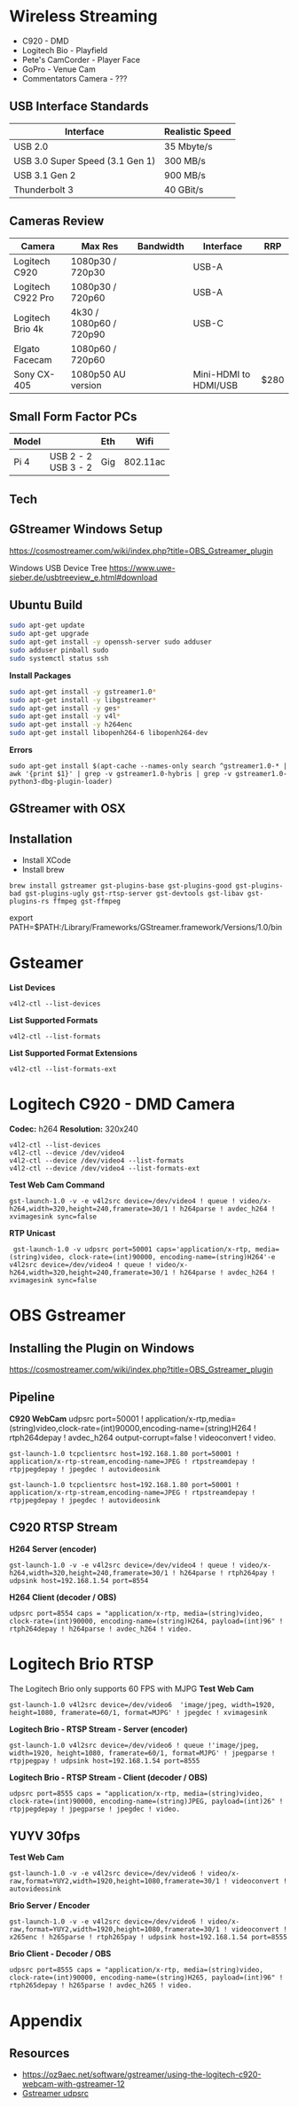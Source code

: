 # Wireless Streaming

- C920 - DMD
- Logitech Bio - Playfield
- Pete's CamCorder - Player Face
- GoPro - Venue Cam
- Commentators Camera - ???

## USB Interface Standards

| Interface                       | Realistic Speed |
| ------------------------------- | --------------- |
| USB 2.0                         | 35 Mbyte/s      |
| USB 3.0 Super Speed (3.1 Gen 1) | 300 MB/s        |
| USB 3.1 Gen 2                   | 900 MB/s        |
| Thunderbolt 3                   | 40 GBit/s       |

## Cameras Review

| Camera            | Max Res                 | Bandwidth | Interface             | RRP  |
| ----------------- | ----------------------- | --------- | ---------             | ---- |
| Logitech C920     | 1080p30 / 720p30        |           | USB-A                 |      |
| Logitech C922 Pro | 1080p30 / 720p60        |           | USB-A                 |      |
| Logitech Brio 4k  | 4k30 / 1080p60 / 720p90 |           | USB-C                 |      |
| Elgato Facecam    | 1080p60 / 720p60        |           |                       |      |
| Sony CX-405       | 1080p50 AU version      |           | Mini-HDMI to HDMI/USB | $280 |

## Small Form Factor PCs

| Model |                          | Eth  | Wifi     |
| ----- | ------------------------ | ---- | -------- |
| Pi 4  | USB 2 - 2<br />USB 3 - 2 | Gig  | 802.11ac |



## Tech
## GStreamer Windows Setup
https://cosmostreamer.com/wiki/index.php?title=OBS_Gstreamer_plugin

Windows USB Device Tree
https://www.uwe-sieber.de/usbtreeview_e.html#download

## Ubuntu Build

```bash
sudo apt-get update
sudo apt-get upgrade
sudo apt-get install -y openssh-server sudo adduser
sudo adduser pinball sudo
sudo systemctl status ssh
```

**Install Packages**
```bash
sudo apt-get install -y gstreamer1.0*
sudo apt-get install -y libgstreamer*
sudo apt-get install -y ges*
sudo apt-get install -y v4l*
sudo apt-get install -y h264enc
sudo apt-get install libopenh264-6 libopenh264-dev
```

**Errors**
```
sudo apt-get install $(apt-cache --names-only search ^gstreamer1.0-* | awk '{print $1}' | grep -v gstreamer1.0-hybris | grep -v gstreamer1.0-python3-dbg-plugin-loader)
```

## GStreamer with OSX
## Installation
- Install XCode
- Install brew
```
brew install gstreamer gst-plugins-base gst-plugins-good gst-plugins-bad gst-plugins-ugly gst-rtsp-server gst-devtools gst-libav gst-plugins-rs ffmpeg gst-ffmpeg
```

export PATH=$PATH:/Library/Frameworks/GStreamer.framework/Versions/1.0/bin 

# Gsteamer
**List Devices**
```
v4l2-ctl --list-devices
```
**List Supported Formats**
```
v4l2-ctl --list-formats
```
**List Supported Format Extensions**
```
v4l2-ctl --list-formats-ext
```

# Logitech C920 - DMD Camera
**Codec:** h264
**Resolution:** 320x240


```
v4l2-ctl --list-devices
v4l2-ctl --device /dev/video4
v4l2-ctl --device /dev/video4 --list-formats
v4l2-ctl --device /dev/video4 --list-formats-ext
```

**Test Web Cam Command**
```
gst-launch-1.0 -v -e v4l2src device=/dev/video4 ! queue ! video/x-h264,width=320,height=240,framerate=30/1 ! h264parse ! avdec_h264 ! xvimagesink sync=false
```

**RTP Unicast**
```
 gst-launch-1.0 -v udpsrc port=50001 caps='application/x-rtp, media=(string)video, clock-rate=(int)90000, encoding-name=(string)H264'-e v4l2src device=/dev/video4 ! queue ! video/x-h264,width=320,height=240,framerate=30/1 ! h264parse ! avdec_h264 ! xvimagesink sync=false          
```

# OBS Gstreamer
## Installing the Plugin on Windows
https://cosmostreamer.com/wiki/index.php?title=OBS_Gstreamer_plugin

## Pipeline
**C920 WebCam**
udpsrc port=50001 ! application/x-rtp,media=(string)video,clock-rate=(int)90000,encoding-name=(string)H264 ! rtph264depay ! avdec_h264 output-corrupt=false ! videoconvert ! video.





```
gst-launch-1.0 tcpclientsrc host=192.168.1.80 port=50001 ! application/x-rtp-stream,encoding-name=JPEG ! rtpstreamdepay ! rtpjpegdepay ! jpegdec ! autovideosink
```




```
gst-launch-1.0 tcpclientsrc host=192.168.1.80 port=50001 ! application/x-rtp-stream,encoding-name=JPEG ! rtpstreamdepay ! rtpjpegdepay ! jpegdec ! autovideosink
```
## C920 RTSP Stream

**H264 Server (encoder)**

```
gst-launch-1.0 -v -e v4l2src device=/dev/video4 ! queue ! video/x-h264,width=320,height=240,framerate=30/1 ! h264parse ! rtph264pay ! udpsink host=192.168.1.54 port=8554
```
**H264 Client (decoder / OBS)**

```
udpsrc port=8554 caps = "application/x-rtp, media=(string)video, clock-rate=(int)90000, encoding-name=(string)H264, payload=(int)96" !  rtph264depay ! h264parse ! avdec_h264 ! video.
```

# Logitech Brio RTSP
The Logitech Brio only supports 60 FPS with MJPG
**Test Web Cam**

```
gst-launch-1.0 v4l2src device=/dev/video6  'image/jpeg, width=1920, height=1080, framerate=60/1, format=MJPG' ! jpegdec ! xvimagesink
```

**Logitech Brio - RTSP Stream - Server (encoder)**

```
gst-launch-1.0 v4l2src device=/dev/video6 ! queue !'image/jpeg, width=1920, height=1080, framerate=60/1, format=MJPG' ! jpegparse ! rtpjpegpay ! udpsink host=192.168.1.54 port=8555
```
**Logitech Brio - RTSP Stream - Client (decoder / OBS)**

```
udpsrc port=8555 caps = "application/x-rtp, media=(string)video, clock-rate=(int)90000, encoding-name=(string)JPEG, payload=(int)26" !  rtpjpegdepay ! jpegparse ! jpegdec ! video.
```



## YUYV 30fps
**Test Web Cam**

```
gst-launch-1.0 -v -e v4l2src device=/dev/video6 ! video/x-raw,format=YUY2,width=1920,height=1080,framerate=30/1 ! videoconvert ! autovideosink
```

**Brio Server / Encoder**

```
gst-launch-1.0 -v -e v4l2src device=/dev/video6 ! video/x-raw,format=YUY2,width=1920,height=1080,framerate=30/1 ! videoconvert ! x265enc ! h265parse ! rtph265pay ! udpsink host=192.168.1.54 port=8555
```

**Brio Client - Decoder / OBS**

```
udpsrc port=8555 caps = "application/x-rtp, media=(string)video, clock-rate=(int)90000, encoding-name=(string)H265, payload=(int)96" ! rtph265depay ! h265parse ! avdec_h265 ! video.
```

# Appendix
## Resources
- https://oz9aec.net/software/gstreamer/using-the-logitech-c920-webcam-with-gstreamer-12
- [Gstreamer udpsrc](https://gstreamer.freedesktop.org/documentation/udp/udpsrc.html?gi-language=c)
